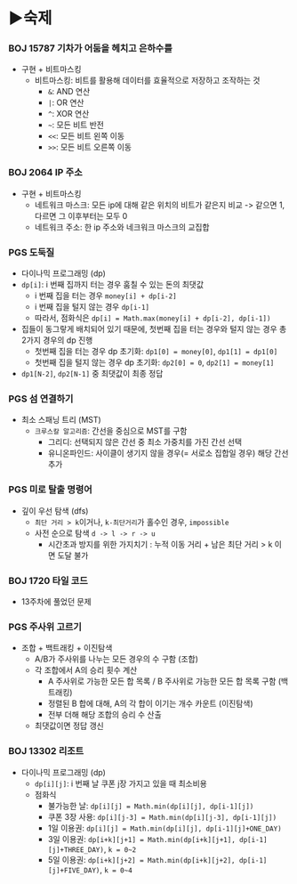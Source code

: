 # ▶숙제

### BOJ 15787 기차가 어둠을 헤치고 은하수를
- 구현 + 비트마스킹
  - 비트마스킹: 비트를 활용해 데이터를 효율적으로 저장하고 조작하는 것
    - `&`: AND 연산
    - `|`: OR 연산
    - `^`: XOR 연산
    - `~`: 모든 비트 반전
    - `<<`: 모든 비트 왼쪽 이동
    - `>>`: 모든 비트 오른쪽 이동

### BOJ 2064 IP 주소
- 구현 + 비트마스킹
  - 네트워크 마스크: 모든 ip에 대해 같은 위치의 비트가 같은지 비교 -> 같으면 1, 다르면 그 이후부터는 모두 0
  - 네트워크 주소: 한 ip 주소와 네크워크 마스크의 교집합

### PGS 도둑질
- 다이나믹 프로그래밍 (dp)
- `dp[i]`: i 번째 집까지 터는 경우 훔칠 수 있는 돈의 최댓값
  - i 번째 집을 터는 경우 `money[i] + dp[i-2]`
  - i 번째 집을 털지 않는 경우 `dp[i-1]`
  - 따라서, 점화식은 `dp[i] = Math.max(money[i] + dp[i-2], dp[i-1])`
- 집들이 동그랗게 배치되어 있기 때문에, 첫번째 집을 터는 경우와 털지 않는 경우 총 2가지 경우의 dp 진행 
  - 첫번째 집을 터는 경우 dp 초기화: `dp1[0] = money[0]`, `dp1[1] = dp1[0]`
  - 첫번째 집을 털지 않는 경우 dp 초기화: `dp2[0] = 0`, `dp2[1] = money[1]`
- `dp1[N-2]`, `dp2[N-1]` 중 최댓값이 최종 정답

### PGS 섬 연결하기
- 최소 스패닝 트리 (MST)
  - `크루스칼 알고리즘`: 간선을 중심으로 MST를 구함
    - 그리디: 선택되지 않은 간선 중 최소 가중치를 가진 간선 선택
    - 유니온파인드: 사이클이 생기지 않을 경우(= 서로소 집합일 경우) 해당 간선 추가

### PGS 미로 탈출 명령어
- 깊이 우선 탐색 (dfs)
  - `최단 거리 > k`이거나, `k-최단거리`가 홀수인 경우, `impossible`
  - 사전 순으로 탐색 `d -> l -> r -> u`
    - 시간초과 방지를 위한 가지치기 : 누적 이동 거리 + 남은 최단 거리 > k 이면 도달 불가

### BOJ 1720 타일 코드
- 13주차에 풀었던 문제

### PGS 주사위 고르기
- 조합 + 백트래킹 + 이진탐색
  - A/B가 주사위를 나누는 모든 경우의 수 구함 (조합)
  - 각 조합에서 A의 승리 횟수 계산
    - A 주사위로 가능한 모든 합 목록 / B 주사위로 가능한 모든 합 목록 구함 (백트래킹)
    - 정렬된 B 합에 대해, A의 각 합이 이기는 개수 카운트 (이진탐색)
    - 전부 더해 해당 조합의 승리 수 산출
  - 최댓값이면 정답 갱신

### BOJ 13302 리조트
- 다이나믹 프로그래밍 (dp)
  - `dp[i][j]`: i 번째 날 쿠폰 j장 가지고 있을 때 최소비용
  - 점화식
      - 불가능한 날: `dp[i][j] = Math.min(dp[i][j], dp[i-1][j])`
      - 쿠폰 3장 사용: `dp[i][j-3] = Math.min(dp[i][j-3], dp[i-1][j])`
      - 1일 이용권: `dp[i][j] = Math.min(dp[i][j], dp[i-1][j]+ONE_DAY)`
      - 3일 이용권: `dp[i+k][j+1] = Math.min(dp[i+k][j+1], dp[i-1][j]+THREE_DAY)`, `k = 0~2`
      - 5일 이용권: `dp[i+k][j+2] = Math.min(dp[i+k][j+2], dp[i-1][j]+FIVE_DAY)`, `k = 0~4`